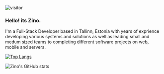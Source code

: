 
![visitor](https://visitor-badge.glitch.me/badge?page_id=zinoadidi.visitor-badge)

### Hello! its Zino.

I'm a Full-Stack Developer based in Tallinn, Estonia with years of exprience developing various systems and solutions as well as leading small and medum sized teams to completing different software projects on web, mobile and servers.

[![Top Langs](https://github-readme-stats.vercel.app/api/top-langs/?username=zinoadidi&langs_count=10&layout=compact&theme=tokyonight)](https://github.com/anuraghazra/github-readme-stats)

![Zino's GitHub stats](https://github-readme-stats.vercel.app/api?username=zinoadidi&show_icons=true&show_stars=true&count_private=true&theme=tokyonight)


